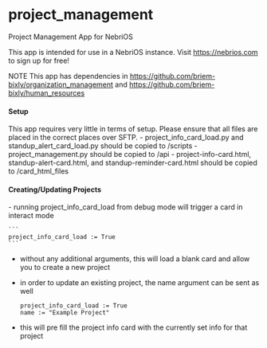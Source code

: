 # project_management
Project Management App for NebriOS

This app is intended for use in a NebriOS instance. Visit https://nebrios.com to sign up for free!

NOTE This app has dependencies in https://github.com/briem-bixly/organization_management and https://github.com/briem-bixly/human_resources

<h4>Setup</h4>
This app requires very little in terms of setup. Please ensure that all files are placed in the correct places over SFTP.
  - project_info_card_load.py and standup_alert_card_load.py should be copied to /scripts
  - project_management.py should be copied to /api
  - project-info-card.html, standup-alert-card.html, and standup-reminder-card.html should be copied to /card_html_files

<h4>Creating/Updating Projects</h4>
  - running project_info_card_load from debug mode will trigger a card in interact mode

    ```
    project_info_card_load := True
    ```
  - without any additional arguments, this will load a blank card and allow you to create a new project
  - in order to update an existing project, the name argument can be sent as well

    ```
    project_info_card_load := True
    name := "Example Project"
    ```
  - this will pre fill the project info card with the currently set info for that project
